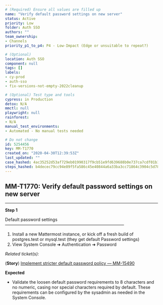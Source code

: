 ```yaml
---
# (Required) Ensure all values are filled up
name: "Verify default password settings on new server"
status: Active
priority: Low
folder: Auth SSO
authors: ""
team_ownership: 
- Channels
priority_p1_to_p4: P4 - Low-Impact (Edge or unsuitable to repeat?)

# (Optional)
location: Auth SSO
component: null
tags: []
labels: 
- cy-prod
- auth-sso
- fix-versions-not-empty-2022cleanup

# (Optional) Test type and tools
cypress: in Production
detox: N/A
mmctl: null
playwright: null
rainforest: 
- N/A
manual_test_environments: 
- Automated - No manual tests needed

# Do not change
id: 5254456
key: MM-T1770
created_on: "2020-04-30T12:39:53Z"
last_updated: ""
case_hashed: 4ac35252d53af729eb01990317f9cb51e9fd639688b0e737ca7cdf01b1af0eaf48bed3839c0f0b562c46bd2bc6d5dce4
steps_hashed: b4decec79cc94e89f5fa586c45e40844a6a33ba3cc71864c3904c5d782ce3aaa99aff0a43a03246cc11e9b1a93337290
---
```


<!-- (Auto-generated) Based on frontmatter's "key" and "name" -->

## MM-T1770: Verify default password settings on new server

---

**Step 1**

Default password settings\
————————————————————————————

1. Install a new Mattermost instance, or kick off a fresh build of postgres.test or mysql.test (they get default Password settings)
2. View System Console ➜ Authentication ➜ Password

_Related ticket(s):_

(**Story**) [Implement stricter default password policy — MM-15490](https://mattermost.atlassian.net/browse/MM-15490)

**Expected**

- Validate the loosen default password requirements to 8 characters and no numeric, casing nor special characters required by default. These requirements can be configured by the sysadmin as needed in the System Console.
